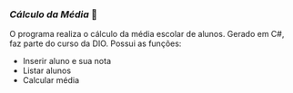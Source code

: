 ### *Cálculo da Média*​ :school:

O programa realiza o cálculo da média escolar de alunos. Gerado em C#, faz parte do curso da DIO. Possui as funções:

- Inserir aluno e sua nota
- Listar alunos
- Calcular média

